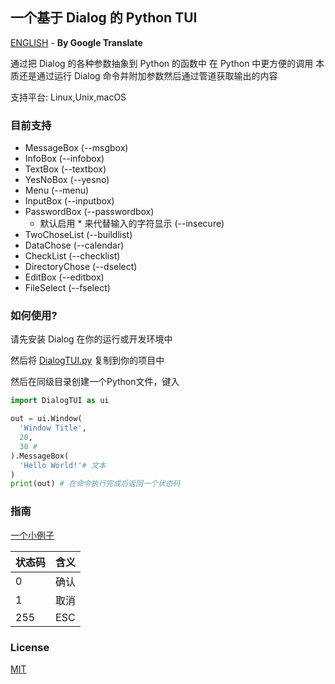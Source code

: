 ## 一个基于 Dialog 的 Python TUI
[ENGLISH](README_EN.MD) - **By Google Translate**

通过把 Dialog 的各种参数抽象到 Python 的函数中
在 Python 中更方便的调用
本质还是通过运行 Dialog 命令并附加参数然后通过管道获取输出的内容

支持平台: Linux,Unix,macOS

### 目前支持
- MessageBox (--msgbox)
- InfoBox (--infobox)
- TextBox (--textbox)
- YesNoBox (--yesno)
- Menu (--menu)
- InputBox (--inputbox)
- PasswordBox (--passwordbox)
  - 默认启用 * 来代替输入的字符显示 (--insecure)
- TwoChoseList (--buildlist)
- DataChose (--calendar)
- CheckList (--checklist)
- DirectoryChose (--dselect)
- EditBox (--editbox)
- FileSelect (--fselect)

### 如何使用?
请先安装 Dialog 在你的运行或开发环境中

然后将 [DialogTUI.py](./DialogTUI.py) 复制到你的项目中

然后在同级目录创建一个Python文件，键入
```python
import DialogTUI as ui

out = ui.Window(
  'Window Title',
  20, 
  30 # 
).MessageBox(
  'Hello World!'# 文本
) 
print(out) # 在命令执行完成后返回一个状态码 
```

### 指南
[一个小例子](./example.py)

| 状态码 | 含义  |
|-----|-----|
| 0   | 确认  |
| 1   | 取消  |
| 255 | ESC |

### License
[MIT](License.txt)
